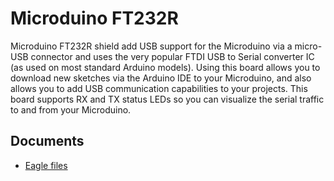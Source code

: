 # Microduino FT232R

Microduino FT232R shield add USB support for the Microduino via a micro-USB connector and uses the very popular FTDI USB to Serial converter IC (as used on most standard Arduino models). Using this board allows you to download new sketches via the Arduino IDE to your Microduino, and also allows you to add USB communication capabilities to your projects. This board supports RX and TX status LEDs so you can visualize the serial traffic to and from your Microduino.

## Documents

* [Eagle files](http://wiki.microduino.net/images/0/08/Microduino-FT232R.zip)
